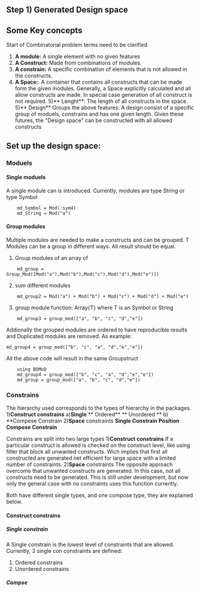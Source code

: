 ## Step 1) Generated Design space

## Some Key concepts
Start of Combinatorial problem terms need to be clarified
1) **A module:** A single element with no given features
2) **A Construct:**  Made from combinations of modules.
3) **A constrain:** A specific combination of elements that is not allowed in the constructs.
4) **A Space:**: A container that contains all constructs that can be made form the given modules. Generally, a Space explicitly calculated and all allow constructs are made. In special case generation of all construct is not required.
5)** Lenght**: The length of all constructs in the space.
5)** Design** Groups the above features: A design consist of a specific group of moduels, constrains and has one given length. Given these futures, the "Design space" can be constructed with all allowed constructs

## Set up the design space:

### Moduels

#### Single moduels

A single module can is introduced.
 Currently, modules are type String or type Symbol
```
    md_Symbol = Mod(:sym4)
    md_String = Mod("a")
```
#### Group modules

Multiple modules are needed to make a constructs and can be grouped. T
Modules can be a group in different ways.  All result should be equal.

1) Group modules of an array of

```
    md_group = Group_Mod([Mod("a"),Mod("b"),Mod("c"),Mod("d"),Mod("e")])
```
2) sum different modules
```
    md_group2 = Mod("a") + Mod("b") + Mod("c") + Mod("d") + Mod("e")
```
3) group module function: Array{T} where T is an Symbol or String

```
    md_group3 = group_mod(["a", "b", "c", "d","e"])
```
Addionally the grouped modules are ordered to have reproducible results and Duplicated modules are removed. As example:

```
md_group4 = group_mod(["b", "c", "a", "d","e","e"])
```

All the above code will result in the same Groupstruct


```@example
    using BOMoD
    md_group4 = group_mod(["b", "c", "a", "d","e","e"])
    md_group = group_mod(["a", "b", "c", "d","e"])
```
### Constrains

The hierarchy used corresponds to the types of hierarchy in the packages.
1)**Construct constrains**
	a)**Single**
		** Ordered**
		**  Unordered **
	b) **Compese Constrain
2)**Space** constraints
	**Single Constrain**
		**Position**
    	**Compose Constrain**


Constrains are split into two large types
1)**Construct constrains**
 	 If a particular construct is allowed is checked on the construct level, like using fitler that block all unwanted constructs.
Wich implies that first all constructed are generated net efficient for large space with a limited number of constraints.
2)**Space** constraints
	The opposite approach overcome that unwanted constructs are generated. In this case, not all constructs need to be generated.
 This is still under development, but now only the general case with no constraints uses this function currently.

Both have different single types, and one compose type, they are explained below.

#### Construct constrains

##### Single constrain
A Single constrain is the lowest level of constraints that are allowed.
Currently, 3 single con constraints are defined:
1) Ordered constrains
2) Unordered constrains


##### Compse
